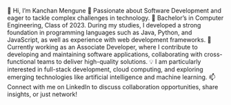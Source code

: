 👋 Hi, I’m Kanchan Mengune
👀 Passionate about Software Development and eager to tackle complex challenges in technology.
🌱 Bachelor’s in Computer Engineering, Class of 2023. During my studies, I developed a strong foundation in programming languages such as Java, Python, and JavaScript, as well as experience with web development frameworks.
💼 Currently working as an Associate Developer, where I contribute to developing and maintaining software applications, collaborating with cross-functional teams to deliver high-quality solutions.
💡 I am particularly interested in full-stack development, cloud computing, and exploring emerging technologies like artificial intelligence and machine learning.
📫 Connect with me on LinkedIn to discuss collaboration opportunities, share insights, or just network! 

<!---
Kanchan3577/Kanchan3577 is a ✨ special ✨ repository because its `README.md` (this file) appears on your GitHub profile.
You can click the Preview link to take a look at your changes.
--->
